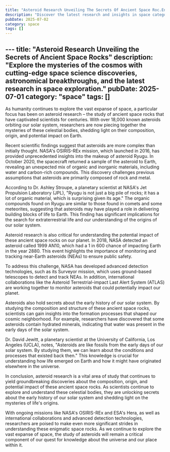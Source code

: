 ```yaml
---
title: "Asteroid Research Unveiling The Secrets Of Ancient Space Roc.En"
description: "Discover the latest research and insights in space category on MindVerse Daily."
pubDate: 2025-07-02
category: space
tags: []
---
```


﻿---
title: "Asteroid Research Unveiling the Secrets of Ancient Space Rocks"
description: "Explore the mysteries of the cosmos with cutting-edge space science discoveries, astronomical breakthroughs, and the latest research in space exploration."
pubDate: 2025-07-01
category: "space"
tags: []
---

As humanity continues to explore the vast expanse of space, a particular focus has been on asteroid research – the study of ancient space rocks that have captivated scientists for centuries. With over 18,000 known asteroids orbiting our solar system, researchers are now piecing together the mysteries of these celestial bodies, shedding light on their composition, origin, and potential impact on Earth.

Recent scientific findings suggest that asteroids are more complex than initially thought. NASA's OSIRIS-REx mission, which launched in 2016, has provided unprecedented insights into the makeup of asteroid Ryugu. In October 2020, the spacecraft returned a sample of the asteroid to Earth, revealing an unexpected mix of organic and inorganic materials, including water and carbon-rich compounds. This discovery challenges previous assumptions that asteroids are primarily composed of rock and metal.

According to Dr. Ashley Stroupe, a planetary scientist at NASA's Jet Propulsion Laboratory (JPL), "Ryugu is not just a big pile of rocks; it has a lot of organic material, which is surprising given its age." The organic compounds found on Ryugu are similar to those found in comets and some meteorites, suggesting that asteroids may have played a role in delivering building blocks of life to Earth. This finding has significant implications for the search for extraterrestrial life and our understanding of the origins of our solar system.

Asteroid research is also critical for understanding the potential impact of these ancient space rocks on our planet. In 2018, NASA detected an asteroid called 1999 AN10, which had a 1 in 600 chance of impacting Earth in the year 2880. This event highlights the importance of monitoring and tracking near-Earth asteroids (NEAs) to ensure public safety.

To address this challenge, NASA has developed advanced detection technologies, such as its Surveyor mission, which uses ground-based telescopes to detect and track NEAs. In addition, international collaborations like the Asteroid Terrestrial-impact Last Alert System (ATLAS) are working together to monitor asteroids that could potentially impact our planet.

Asteroids also hold secrets about the early history of our solar system. By studying the composition and structure of these ancient space rocks, scientists can gain insights into the formation processes that shaped our cosmic neighborhood. For example, researchers have discovered that some asteroids contain hydrated minerals, indicating that water was present in the early days of the solar system.

Dr. David Jewitt, a planetary scientist at the University of California, Los Angeles (UCLA), notes, "Asteroids are like fossils from the early days of our solar system. By studying them, we can learn about the conditions and processes that existed back then." This knowledge is crucial for understanding how life emerged on Earth and how it might have originated elsewhere in the universe.

In conclusion, asteroid research is a vital area of study that continues to yield groundbreaking discoveries about the composition, origin, and potential impact of these ancient space rocks. As scientists continue to explore and understand these celestial bodies, they are unlocking secrets about the early history of our solar system and shedding light on the mysteries of life's origins.

With ongoing missions like NASA's OSIRIS-REx and ESA's Hera, as well as international collaborations and advanced detection technologies, researchers are poised to make even more significant strides in understanding these enigmatic space rocks. As we continue to explore the vast expanse of space, the study of asteroids will remain a critical component of our quest for knowledge about the universe and our place within it.
